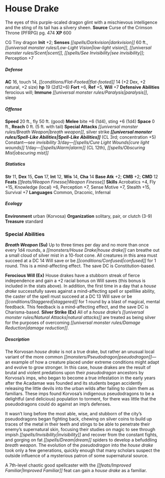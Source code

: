 ﻿---
cssclass: [monsters]
title1: House Drake
desc_short: The eyes of this purple-scaled dragon glint with a mischievous intelligence
  and the sting of its tail has a silvery sheen.
title2: House Drake
CR: 2
sources:
- name: Curse of the Crimson Throne (PFRPG)
  page: 474
  link: http://paizo.com/products/btpy9nme?Pathfinder-Adventure-Path-Curse-of-the-Crimson-Throne
XP: 600
alignment: CG
size: Tiny
type: dragon
initiative:
  bonus: 2
senses:
  darkvision: 60
  low-light vision: true
  scent: true
  see invisibility: true
AC:
  AC: 16
  touch: 14
  flat_footed: 14
  components:
    dex: 2
    natural: 2
    size: 2
HP:
  HP: 19
  long: 2d12+6
saves:
  fort: 6
  ref: 5
  will: 7
defensive_abilities:
- ferocious will
immunities:
- paralysis
- sleep
speeds:
  base: 20
  fly: 50
  fly_maneuverability: good
attacks:
  melee:
  - - text: bite +6 (1d4)
      entries:
      - - damage: 1d4
      attack: bite
      bonus:
      - 6
    - text: sting +6 (1d4)
      entries:
      - - damage: 1d4
      attack: sting
      bonus:
      - 6
  special:
  - breath weapon
  - silver strike
space: 0
reach: 0
reach_other: 5 ft. with tail
spell_like_abilities:
  entries:
  - name: see invisibility
    source: default
    freq: Constant
  - name: cure light wounds
    source: default
    freq: 3/day
  - name: alarm
    source: default
    freq: 1/day
    CL: 12
  - name: obscuring mist
    source: default
    freq: 1/day
  sources:
  - name: default
    CL: 3
    concentration: 5
ability_scores:
  STR: 11
  DEX: 15
  CON: 17
  INT: 12
  WIS: 14
  CHA: 14
BAB: 2
CMB: 2
CMD: 12
feats:
- name: Weapon Finesse
skills:
  Acrobatics: 4
  Fly: 15
  Knowledge (local): 6
  Perception: 7
  Sense Motive: 7
  Stealth: 15
  Survival: 7
languages:
- Common
- Draconic
- Infernal
ecology:
  environment: urban (Korvosa)
  organization: solitary, pair, or clutch (3-9)
  treasure_type: standard
special_abilities:
  Breath Weapon (Su): Up to three times per day and no more than once every 1d4 rounds,
    a house drake can breathe out a small cloud of silver mist in a 10-foot cone.
    All creatures in this area must succeed at a DC 14 Will save or be confused for
    1 round. This is a mind-affecting effect. The save DC is Constitution-based.
  Ferocious Will (Ex): House drakes have a stubborn streak of fierce independence
    and gain a +2 racial bonus on Will saves (this bonus is included in the stats
    above). In addition, the first time in a day that a house drake successfully saves
    against a mind-affecting spell or spelllike ability, the caster of the spell must
    succeed at a DC 13 Will save or be staggered for 1 round by a blast of magical,
    mental feedback. This feedback is a mind-affecting effect, and the save DC is
    Charisma-based.
  Silver Strike (Ex): All of a house drake's natural attacks are treated as being
    silver for the purposes of overcoming damage reduction.
desc_long: |-
  The Korvosan house drake is not a true drake, but rather an unusual local variant of the more common pseudodragon-an example of how a creature placed under extreme conditions might adapt and evolve to grow stronger. In this case, house drakes are the result of brutal and violent predations upon their pseudodragon ancestors by Korvosa's imps, who began to become a true infestation in the early years after the Acadamae was founded and its students began accidently releasing the little devils into the urban wilds after failing to claim them as familiars. These imps found Korvosa's indigenous pseudodragons to be a delightful (and delicious) population to torment, for there was little that the pseudodragons could do against an imp's defenses.

   It wasn't long before the most able, wise, and stubborn of the city's pseudodragons began fighting back, chewing on silver coins to build up traces of the metal in their teeth and stings to be able to penetrate their enemy's supernatural skin, focusing their studies on magic to see through impish invisibility and recover from the constant fights, and gorging on fat dream spiders to develop a befuddling breath weapon. The evolution of the pseudodragon into the house drake took only a few generations, quickly enough that many scholars suspect the outside influence of a mysterious patron of some supernatural source.

   A 7th-level chaotic good spellcaster with the Improved Familiar feat can gain a house drake as a familiar.

---

# House Drake
The eyes of this purple-scaled dragon glint with a mischievous intelligence and the sting of its tail has a silvery sheen.
**Source** Curse of the Crimson Throne (PFRPG) pg. 474
**XP** 600

CG Tiny dragon
**Init** +2; **Senses** _[[spells/Darkvision|darkvision]]_ 60 ft., _[[universal monster rules/Low-Light Vision|low-light vision]]_, _[[universal monster rules/Scent|scent]]_, _[[spells/See Invisibility|see invisibility]]_; Perception +7

##### Defense

**AC** 16, touch 14, _[[conditions/Flat-Footed|flat-footed]]_ 14 (+2 Dex, +2 natural, +2 size)
**hp** 19 (2d12+6)
**Fort** +6, **Ref** +5, **Will** +7
**Defensive Abilities** ferocious will; **Immune** _[[universal monster rules/Paralysis|paralysis]]_, sleep

##### Offense
**Speed** 20 ft., fly 50 ft. (good)
**Melee** bite +6 (1d4), sting +6 (1d4)
**Space** 0 ft., **Reach** 0 ft. (5 ft. with tail)
**Special Attacks** _[[universal monster rules/Breath Weapon|breath weapon]]_, silver strike
**_[[universal monster rules/Spell-Like Abilities|Spell-Like Abilities]]_** (CL 3rd; concentration +5)
Constant—_see invisibility_ 
3/day—_[[spells/Cure Light Wounds|cure light wounds]]_ 
1/day—_[[spells/Alarm|alarm]]_ (CL 12th), _[[spells/Obscuring Mist|obscuring mist]]_

##### Statistics
**Str** 11, **Dex** 15, **Con** 17, **Int** 12, **Wis** 14, **Cha** 14
**Base Atk** +2; **CMB** +2; **CMD** 12
**Feats** _[[feats/Weapon Finesse|Weapon Finesse]]_
**Skills** Acrobatics +4, Fly +15, Knowledge (local) +6, Perception +7, Sense Motive +7, Stealth +15, Survival +7
**Languages** Common, Draconic, Infernal

##### Ecology

**Environment** urban (Korvosa)
**Organization** solitary, pair, or clutch (3-9)
**Treasure** standard

### Special Abilities

**_Breath Weapon_ (Su)** Up to three times per day and no more than once every 1d4 rounds, a _[[monsters/House Drake|house drake]]_ can breathe out a small cloud of silver mist in a 10-foot cone. All creatures in this area must succeed at a DC 14 Will save or be _[[conditions/Confused|confused]]_ for 1 round. This is a mind-affecting effect. The save DC is Constitution-based.

**Ferocious Will (Ex)** House drakes have a stubborn streak of fierce independence and gain a +2 racial bonus on Will saves (this bonus is included in the stats above). In addition, the first time in a day that a _house drake_ successfully saves against a mind-affecting spell or spelllike ability, the caster of the spell must succeed at a DC 13 Will save or be _[[conditions/Staggered|staggered]]_ for 1 round by a blast of magical, mental feedback. This feedback is a mind-affecting effect, and the save DC is Charisma-based.
**Silver Strike (Ex)** All of a _house drake_’s _[[universal monster rules/Natural Attacks|natural attacks]]_ are treated as being silver for the purposes of overcoming _[[universal monster rules/Damage Reduction|damage reduction]]_.

##### Description

The Korvosan _house drake_ is not a true drake, but rather an unusual local variant of the more common _[[monsters/Pseudodragon|pseudodragon]]_—an example of how a creature placed under extreme conditions might adapt and evolve to grow stronger. In this case, house drakes are the result of brutal and violent predations upon their _pseudodragon_ ancestors by Korvosa’s imps, who began to become a true infestation in the early years after the Acadamae was founded and its students began accidently releasing the little devils into the urban wilds after failing to claim them as familiars. These imps found Korvosa’s indigenous pseudodragons to be a delightful (and delicious) population to torment, for there was little that the pseudodragons could do against an imp’s defenses.

It wasn’t long before the most able, wise, and stubborn of the city’s pseudodragons began fighting back, chewing on silver coins to build up traces of the metal in their teeth and stings to be able to penetrate their enemy’s supernatural skin, focusing their studies on magic to see through impish _[[spells/Invisibility|invisibility]]_ and recover from the constant fights, and gorging on fat _[[spells/Dream|dream]]_ spiders to develop a befuddling _breath weapon_. The evolution of the _pseudodragon_ into the _house drake_ took only a few generations, quickly enough that many scholars suspect the outside influence of a mysterious patron of some supernatural source.

A 7th-level chaotic good spellcaster with the _[[feats/Improved Familiar|Improved Familiar]]_ feat can gain a _house drake_ as a familiar.